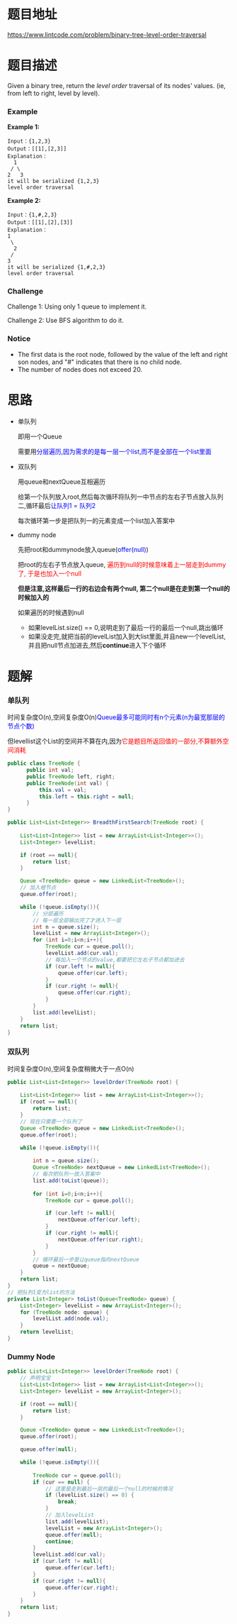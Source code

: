 # 题目地址

https://www.lintcode.com/problem/binary-tree-level-order-traversal



# 题目描述

Given a binary tree, return the *level order* traversal of its nodes' values. (ie, from left to right, level by level).

### Example

**Example 1:**

```
Input：{1,2,3}
Output：[[1],[2,3]]
Explanation：
  1
 / \
2   3
it will be serialized {1,2,3}
level order traversal
```

**Example 2:**

```
Input：{1,#,2,3}
Output：[[1],[2],[3]]
Explanation：
1
 \
  2
 /
3
it will be serialized {1,#,2,3}
level order traversal
```

### Challenge

Challenge 1: Using only 1 queue to implement it.

Challenge 2: Use BFS algorithm to do it.

### Notice

- The first data is the root node, followed by the value of the left and right son nodes, and "#" indicates that there is no child node.
- The number of nodes does not exceed 20.





# 思路

+ 单队列

  即用一个Queue

  需要用<font color = blue>分层遍历,因为需求的是每一层一个list,而不是全部在一个list里面</font>

+ 双队列

  用queue和nextQueue互相遍历

  给第一个队列放入root,然后每次循环将队列一中节点的左右子节点放入队列二,循环最后<font color = blue>让队列1 = 队列2</font>

  每次循环第一步是把队列一的元素变成一个list加入答案中

+ dummy node

  先把root和dummynode放入queue(<font color = blue>offer(null)</font>)

  把root的左右子节点放入queue, <font color = red>遍历到null的时候意味着上一层走到dummy了, 于是也加入一个null</font>

  **但是注意,这样最后一行的右边会有两个null, 第二个null是在走到第一个null的时候加入的**

  如果遍历的时候遇到null

  + 如果levelList.size() == 0,说明走到了最后一行的最后一个null,跳出循环
  + 如果没走完,就把当前的levelList加入到大list里面,并且new一个levelList, 并且把null节点加进去,然后**continue**进入下个循环



# 题解

### 单队列

时间复杂度O(n),空间复杂度O(n)<font color = blue>Queue最多可能同时有n个元素(n为最宽那层的节点个数)</font>

但levellist这个List的空间并不算在内,因为<font color = red>它是题目所返回值的一部分,不算额外空间消耗</font>

```java
public class TreeNode {
      public int val;
      public TreeNode left, right;
      public TreeNode(int val) {
          this.val = val;
          this.left = this.right = null;
      }
}
```

```java
public List<List<Integer>> BreadthFirstSearch(TreeNode root) {
    
    List<List<Integer>> list = new ArrayList<List<Integer>>();
    List<Integer> levelList;

    if (root == null){
        return list;
    }

    Queue <TreeNode> queue = new LinkedList<TreeNode>();
    // 加入根节点
    queue.offer(root);

    while (!queue.isEmpty()){
        // 分层遍历
        // 每一层全部输出完了才进入下一层
        int n = queue.size();  
        levelList = new ArrayList<Integer>();
        for (int i=0;i<n;i++){
            TreeNode cur = queue.poll(); 
            levelList.add(cur.val);
            // 每加入一个节点的value,都要把它左右子节点都加进去
            if (cur.left != null){
                queue.offer(cur.left);
            }
            if (cur.right != null){
                queue.offer(cur.right);
            }
        }
        list.add(levelList);
    }
    return list;
}
```



### 双队列

时间复杂度O(n),空间复杂度稍微大于一点O(n)

```java
public List<List<Integer>> levelOrder(TreeNode root) {
   
    List<List<Integer>> list = new ArrayList<List<Integer>>();
    if (root == null){
        return list;
    }
	// 现在只需要一个队列了
    Queue <TreeNode> queue = new LinkedList<TreeNode>();
    queue.offer(root);

    while (!queue.isEmpty()){
		
        int n = queue.size();  
        Queue <TreeNode> nextQueue = new LinkedList<TreeNode>();
        // 每次把队列一放入答案中
        list.add(toList(queue));
		
        for (int i=0;i<n;i++){
            TreeNode cur = queue.poll(); 

            if (cur.left != null){
                nextQueue.offer(cur.left);
            }
            if (cur.right != null){
                nextQueue.offer(cur.right);
            }
        }
        // 循环最后一步是让queue指向nextQueue
        queue = nextQueue;
    }
    return list;
}
// 把队列1变为list的方法
private List<Integer> toList(Queue<TreeNode> queue) {
    List<Integer> levelList = new ArrayList<Integer>();
    for (TreeNode node: queue) {
        levelList.add(node.val);
    }
    return levelList;
}
```

### Dummy Node

```java
public List<List<Integer>> levelOrder(TreeNode root) {
    // 声明宝宝
    List<List<Integer>> list = new ArrayList<List<Integer>>();
    List<Integer> levelList = new ArrayList<Integer>();

    if (root == null){
        return list;
    }

    Queue <TreeNode> queue = new LinkedList<TreeNode>();
    queue.offer(root);

    queue.offer(null);

    while (!queue.isEmpty()){
		
        TreeNode cur = queue.poll(); 
        if (cur == null) {
			// 这里是走到最后一层的最后一个null的时候的情况
            if (levelList.size() == 0) {
                break;
            }
			// 加入levelList
            list.add(levelList);
            levelList = new ArrayList<Integer>();
            queue.offer(null);
            continue;
        }
        levelList.add(cur.val);
        if (cur.left != null){
            queue.offer(cur.left);
        }
        if (cur.right != null){
            queue.offer(cur.right);
        }
    }
    return list;
}
```




